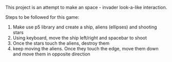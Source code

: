 <p>This project is an attempt to make an space - invader look-a-like interaction. </p>

<p>Steps to be followed for this game:</p>
<ol>
  <li>Make use p5 library and create a ship, aliens (ellipses) and shooting stars</li>
  <li>Using keyboard, move the ship left/right and spacebar to shoot</li>
  <li>Once the stars touch the aliens, destroy them</li>
  <li>keep moving the aliens. Once they touch the edge, move them down and move them in opposite direction</li>
</ol>
